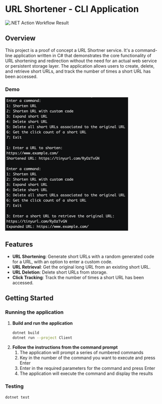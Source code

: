 # URL Shortener - CLI Application
![.NET Action Workflow Result](https://github.com/antonybstack/UrlShortner/actions/workflows/test.yml/badge.svg)
## Overview
This project is a proof of concept a URL Shortner service. It's a command-line application written in C# that
demonstrates the core functionality of URL shortening and redirection without the need for an actual web service or
persistent storage layer. The application allows users to create, delete, and retrieve short URLs, and track the number
of times a short URL has been accessed.

### Demo
<img src="url_shortner_demo.png" alt="URL Shortner Demo">

## Features
- **URL Shortening**: Generate short URLs with a random generated code for a URL, with an option to enter a custom code.
- **URL Retrieval**: Get the original long URL from an existing short URL.
- **URL Deletion**: Delete short URLs from storage.
- **Click Tracking**: Track the number of times a short URL has been accessed.

## Getting Started
### Running the application
1. **Build and run the application**
   ```bash
   dotnet build
   dotnet run --project Client 
   ```
2. **Follow the instructions from the command prompt**
    1. The application will prompt a series of numbered commands
    2. Key in the number of the command you want to execute and press Enter
    3. Enter in the required parameters for the command and press Enter
    4. The application will execute the command and display the results

### Testing
   ```bash
   dotnet test
   ```
